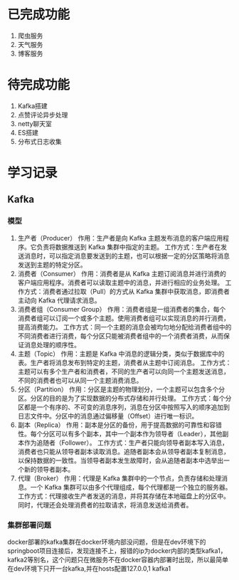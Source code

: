 # 已完成功能
1. 爬虫服务
2. 天气服务
3. 博客服务

# 待完成功能
1. Kafka搭建 
2. 点赞评论异步处理
3. netty聊天室
4. ES搭建
5. 分布式日志收集

# 学习记录
## Kafka
### 模型
1. 生产者（Producer）
   作用：生产者是向 Kafka 主题发布消息的客户端应用程序。它负责将数据推送到 Kafka 集群中指定的主题。
   工作方式：生产者在发送消息时，可以指定消息要发送到的主题，也可以根据一定的分区策略将消息发送到主题的特定分区。
2. 消费者（Consumer）
   作用：消费者是从 Kafka 主题订阅消息并进行消费的客户端应用程序。消费者可以读取主题中的消息，并进行相应的业务处理。
   工作方式：消费者通过拉取（Pull）的方式从 Kafka 集群中获取消息，即消费者主动向 Kafka 代理请求消息。
3. 消费者组（Consumer Group）
   作用：消费者组是一组消费者的集合，每个消费者组可以订阅一个或多个主题。使用消费者组可以实现消息的并行消费，提高消费能力。
   工作方式：同一个主题的消息会被均匀地分配给消费者组中的不同消费者进行消费，每个分区只能被消费者组中的一个消费者消费，从而保证消息处理的顺序性。
4. 主题（Topic）
   作用：主题是 Kafka 中消息的逻辑分类，类似于数据库中的表。生产者将消息发布到特定的主题，消费者从主题中订阅消息。
   工作方式：主题可以有多个生产者和消费者，不同的生产者可以向同一个主题发送消息，不同的消费者也可以从同一个主题消费消息。
5. 分区（Partition）
   作用：分区是主题的物理划分，一个主题可以包含多个分区。分区的目的是为了实现数据的分布式存储和并行处理。
   工作方式：每个分区都是一个有序的、不可变的消息序列，消息在分区中按照写入的顺序追加到日志文件中。分区中的消息通过偏移量（Offset）进行唯一标识。
6. 副本（Replica）
   作用：副本是分区的备份，用于提高数据的可靠性和容错性。每个分区可以有多个副本，其中一个副本作为领导者（Leader），其他副本作为追随者（Follower）。
   工作方式：生产者只能向领导者副本写入消息，消费者也只能从领导者副本读取消息。追随者副本会从领导者副本复制消息，以保持数据的一致性。当领导者副本发生故障时，会从追随者副本中选举出一个新的领导者副本。
7. 代理（Broker）
   作用：代理是 Kafka 集群中的一个节点，负责存储和处理消息。一个 Kafka 集群可以由多个代理组成，每个代理都是一个独立的服务器。
   工作方式：代理接收生产者发送的消息，并将其存储在本地磁盘上的分区中。同时，代理还会处理消费者的拉取请求，将消息发送给消费者。
### 集群部署问题
docker部署的kafka集群在docker环境内部没问题，但是在dev环境下的springboot项目连接后，发现连接不上，报错的ip为docker内部的类型kafka1，kafka2等别名，这个问题只在微服务不在docker容器内部署时出现，所以最简单在dev环境下只开一台kafka,并在hosts配置127.0.0,1 kafka1